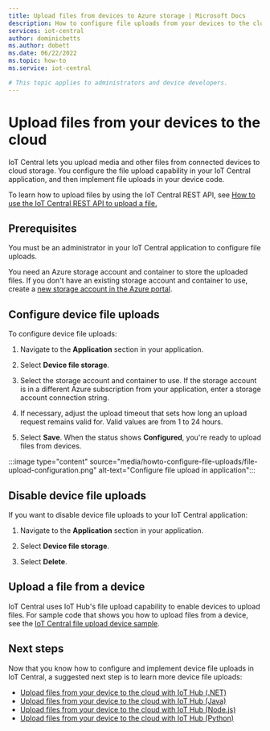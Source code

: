 ```yaml
---
title: Upload files from devices to Azure storage | Microsoft Docs
description: How to configure file uploads from your devices to the cloud. After you've configured file uploads, implement file uploads on your devices.
services: iot-central
author: dominicbetts
ms.author: dobett
ms.date: 06/22/2022
ms.topic: how-to
ms.service: iot-central

# This topic applies to administrators and device developers.
---
```

# Upload files from your devices to the cloud

IoT Central lets you upload media and other files from connected devices to cloud storage. You configure the file upload capability in your IoT Central application, and then implement file uploads in your device code.

To learn how to upload files by using the IoT Central REST API, see [How to use the IoT Central REST API to upload a file.](../core/howto-upload-file-rest-api.md)

## Prerequisites

You must be an administrator in your IoT Central application to configure file uploads.

You need an Azure storage account and container to store the uploaded files. If you don't have an existing storage account and container to use, create a [new storage account in the Azure portal](https://portal.azure.com/#create/Microsoft.StorageAccount-ARM).

## Configure device file uploads

To configure device file uploads:

1. Navigate to the **Application** section in your application.

1. Select **Device file storage**.

1. Select the storage account and container to use. If the storage account is in a different Azure subscription from your application, enter a storage account  connection string.

1. If necessary, adjust the upload timeout that sets how long an upload request remains valid for. Valid values are from 1 to 24 hours.

1. Select **Save**. When the status shows **Configured**, you're ready to upload files from devices.

:::image type="content" source="media/howto-configure-file-uploads/file-upload-configuration.png" alt-text="Configure file upload in application":::

## Disable device file uploads

If you want to disable device file uploads to your IoT Central application:

1. Navigate to the **Application** section in your application.

1. Select **Device file storage**.

1. Select **Delete**.

## Upload a file from a device

IoT Central uses IoT Hub's file upload capability to enable devices to upload files. For sample code that shows you how to upload files from a device, see the [IoT Central file upload device sample](/samples/azure-samples/iot-central-file-upload-device/iotc-file-upload-device/).

## Next steps

Now that you know how to configure and implement device file uploads in IoT Central, a suggested next step is to learn more device file uploads:

- [Upload files from your device to the cloud with IoT Hub (.NET)](../../iot-hub/iot-hub-csharp-csharp-file-upload.md)
- [Upload files from your device to the cloud with IoT Hub (Java)](../../iot-hub/iot-hub-java-java-file-upload.md)
- [Upload files from your device to the cloud with IoT Hub (Node.js)](../../iot-hub/iot-hub-node-node-file-upload.md)
- [Upload files from your device to the cloud with IoT Hub (Python)](../../iot-hub/iot-hub-python-python-file-upload.md)
